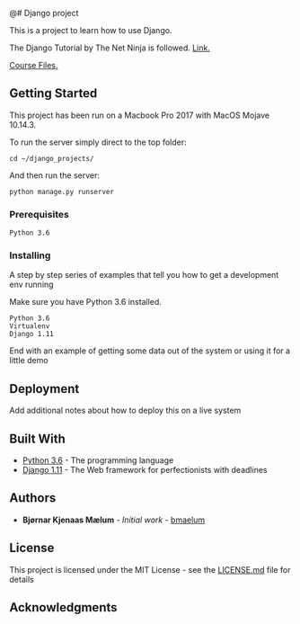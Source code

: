 @# Django project

This is a project to learn how to use Django.

The Django Tutorial by The Net Ninja is followed. [Link.](https://www.youtube.com/playlist?list=PL4cUxeGkcC9ib4HsrXEYpQnTOTZE1x0uc)

[Course Files.](https://github.com/iamshaunjp/django-playlist)

## Getting Started
This project has been run on a Macbook Pro 2017 with MacOS Mojave 10.14.3.

To run the server simply direct to the top folder:
```
cd ~/django_projects/
```

And then run the server:
```
python manage.py runserver
```

### Prerequisites

```
Python 3.6
```

### Installing

A step by step series of examples that tell you how to get a development env running

Make sure you have Python 3.6 installed.

```
Python 3.6
Virtualenv
Django 1.11
```

End with an example of getting some data out of the system or using it for a little demo

## Deployment

Add additional notes about how to deploy this on a live system

## Built With

* [Python 3.6](https://www.python.org/) - The programming language
* [Django 1.11](https://www.djangoproject.com/) - The Web framework for perfectionists with deadlines

## Authors

* **Bjørnar Kjenaas Mælum** - *Initial work* - [bmaelum](https://github.com/bmaelum)

## License

This project is licensed under the MIT License - see the [LICENSE.md](LICENSE.md) file for details

## Acknowledgments
